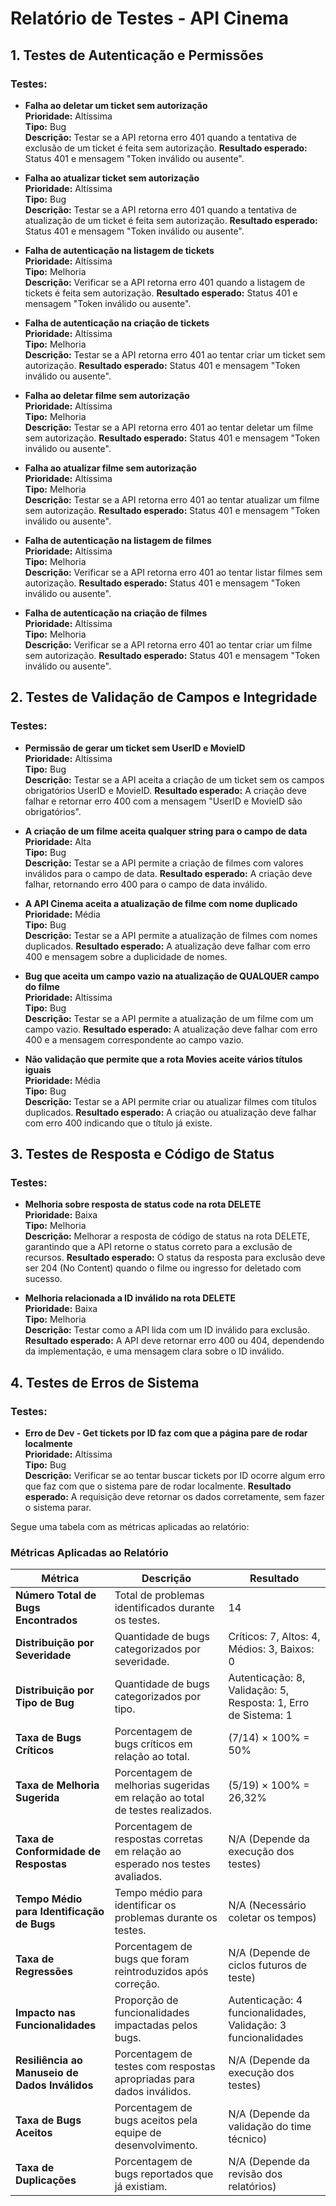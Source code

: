 # **Relatório de Testes - API Cinema**

## **1. Testes de Autenticação e Permissões**

### **Testes:**

- **Falha ao deletar um ticket sem autorização**  
  **Prioridade:** Altíssima  
  **Tipo:** Bug  
  **Descrição:** Testar se a API retorna erro 401 quando a tentativa de exclusão de um ticket é feita sem autorização.
  **Resultado esperado:** Status 401 e mensagem "Token inválido ou ausente".

- **Falha ao atualizar ticket sem autorização**  
  **Prioridade:** Altíssima  
  **Tipo:** Bug  
  **Descrição:** Testar se a API retorna erro 401 quando a tentativa de atualização de um ticket é feita sem autorização.
  **Resultado esperado:** Status 401 e mensagem "Token inválido ou ausente".

- **Falha de autenticação na listagem de tickets**  
  **Prioridade:** Altíssima  
  **Tipo:** Melhoria  
  **Descrição:** Verificar se a API retorna erro 401 quando a listagem de tickets é feita sem autorização.
  **Resultado esperado:** Status 401 e mensagem "Token inválido ou ausente".

- **Falha de autenticação na criação de tickets**  
  **Prioridade:** Altíssima  
  **Tipo:** Melhoria  
  **Descrição:** Testar se a API retorna erro 401 ao tentar criar um ticket sem autorização.
  **Resultado esperado:** Status 401 e mensagem "Token inválido ou ausente".

- **Falha ao deletar filme sem autorização**  
  **Prioridade:** Altíssima  
  **Tipo:** Melhoria  
  **Descrição:** Testar se a API retorna erro 401 ao tentar deletar um filme sem autorização.
  **Resultado esperado:** Status 401 e mensagem "Token inválido ou ausente".

- **Falha ao atualizar filme sem autorização**  
  **Prioridade:** Altíssima  
  **Tipo:** Melhoria  
  **Descrição:** Testar se a API retorna erro 401 ao tentar atualizar um filme sem autorização.
  **Resultado esperado:** Status 401 e mensagem "Token inválido ou ausente".

- **Falha de autenticação na listagem de filmes**  
  **Prioridade:** Altíssima  
  **Tipo:** Melhoria  
  **Descrição:** Verificar se a API retorna erro 401 ao tentar listar filmes sem autorização.
  **Resultado esperado:** Status 401 e mensagem "Token inválido ou ausente".

- **Falha de autenticação na criação de filmes**  
  **Prioridade:** Altíssima  
  **Tipo:** Melhoria  
  **Descrição:** Verificar se a API retorna erro 401 ao tentar criar um filme sem autorização.
  **Resultado esperado:** Status 401 e mensagem "Token inválido ou ausente".

## **2. Testes de Validação de Campos e Integridade**

### **Testes:**

- **Permissão de gerar um ticket sem UserID e MovieID**  
  **Prioridade:** Altíssima  
  **Tipo:** Bug  
  **Descrição:** Testar se a API aceita a criação de um ticket sem os campos obrigatórios UserID e MovieID.
  **Resultado esperado:** A criação deve falhar e retornar erro 400 com a mensagem "UserID e MovieID são obrigatórios".

- **A criação de um filme aceita qualquer string para o campo de data**  
  **Prioridade:** Alta  
  **Tipo:** Bug  
  **Descrição:** Testar se a API permite a criação de filmes com valores inválidos para o campo de data.
  **Resultado esperado:** A criação deve falhar, retornando erro 400 para o campo de data inválido.

- **A API Cinema aceita a atualização de filme com nome duplicado**  
  **Prioridade:** Média  
  **Tipo:** Bug  
  **Descrição:** Testar se a API permite a atualização de filmes com nomes duplicados.
  **Resultado esperado:** A atualização deve falhar com erro 400 e mensagem sobre a duplicidade de nomes.

- **Bug que aceita um campo vazio na atualização de QUALQUER campo do filme**  
  **Prioridade:** Altíssima  
  **Tipo:** Bug  
  **Descrição:** Testar se a API permite a atualização de um filme com um campo vazio.
  **Resultado esperado:** A atualização deve falhar com erro 400 e a mensagem correspondente ao campo vazio.

- **Não validação que permite que a rota Movies aceite vários títulos iguais**  
  **Prioridade:** Média  
  **Tipo:** Bug  
  **Descrição:** Testar se a API permite criar ou atualizar filmes com títulos duplicados.
  **Resultado esperado:** A criação ou atualização deve falhar com erro 400 indicando que o título já existe.

## **3. Testes de Resposta e Código de Status**

### **Testes:**

- **Melhoria sobre resposta de status code na rota DELETE**  
  **Prioridade:** Baixa  
  **Tipo:** Melhoria  
  **Descrição:** Melhorar a resposta de código de status na rota DELETE, garantindo que a API retorne o status correto para a exclusão de recursos.
  **Resultado esperado:** O status da resposta para exclusão deve ser 204 (No Content) quando o filme ou ingresso for deletado com sucesso.

- **Melhoria relacionada a ID inválido na rota DELETE**  
  **Prioridade:** Baixa  
  **Tipo:** Melhoria  
  **Descrição:** Testar como a API lida com um ID inválido para exclusão.
  **Resultado esperado:** A API deve retornar erro 400 ou 404, dependendo da implementação, e uma mensagem clara sobre o ID inválido.

## **4. Testes de Erros de Sistema**

### **Testes:**

- **Erro de Dev - Get tickets por ID faz com que a página pare de rodar localmente**  
  **Prioridade:** Altíssima  
  **Tipo:** Bug  
  **Descrição:** Verificar se ao tentar buscar tickets por ID ocorre algum erro que faz com que o sistema pare de rodar localmente.
  **Resultado esperado:** A requisição deve retornar os dados corretamente, sem fazer o sistema parar.

Segue uma tabela com as métricas aplicadas ao relatório:

### **Métricas Aplicadas ao Relatório**

| **Métrica**                         | **Descrição**                                                                                   | **Resultado**                               |
|-------------------------------------|-----------------------------------------------------------------------------------------------|--------------------------------------------|
| **Número Total de Bugs Encontrados** | Total de problemas identificados durante os testes.                                            | 14                                         |
| **Distribuição por Severidade**     | Quantidade de bugs categorizados por severidade.                                               | Críticos: 7, Altos: 4, Médios: 3, Baixos: 0|
| **Distribuição por Tipo de Bug**    | Quantidade de bugs categorizados por tipo.                                                     | Autenticação: 8, Validação: 5, Resposta: 1, Erro de Sistema: 1 |
| **Taxa de Bugs Críticos**           | Porcentagem de bugs críticos em relação ao total.                                              | (7/14) × 100% = 50%                        |
| **Taxa de Melhoria Sugerida**       | Porcentagem de melhorias sugeridas em relação ao total de testes realizados.                   | (5/19) × 100% = 26,32%                     |
| **Taxa de Conformidade de Respostas** | Porcentagem de respostas corretas em relação ao esperado nos testes avaliados.                 | N/A (Depende da execução dos testes)       |
| **Tempo Médio para Identificação de Bugs** | Tempo médio para identificar os problemas durante os testes.                                   | N/A (Necessário coletar os tempos)         |
| **Taxa de Regressões**              | Porcentagem de bugs que foram reintroduzidos após correção.                                    | N/A (Depende de ciclos futuros de teste)   |
| **Impacto nas Funcionalidades**     | Proporção de funcionalidades impactadas pelos bugs.                                            | Autenticação: 4 funcionalidades, Validação: 3 funcionalidades |
| **Resiliência ao Manuseio de Dados Inválidos** | Porcentagem de testes com respostas apropriadas para dados inválidos.                         | N/A (Depende da execução dos testes)       |
| **Taxa de Bugs Aceitos**            | Porcentagem de bugs aceitos pela equipe de desenvolvimento.                                    | N/A (Depende da validação do time técnico) |
| **Taxa de Duplicações**             | Porcentagem de bugs reportados que já existiam.                                                | N/A (Depende da revisão dos relatórios)    |

